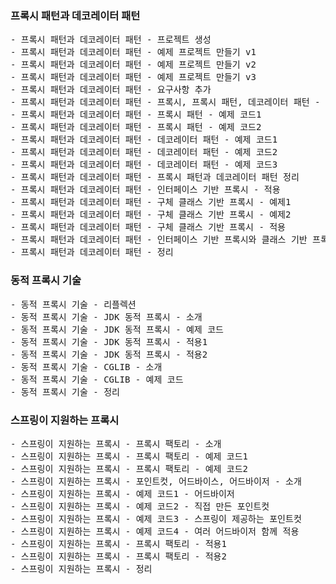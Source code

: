 ### 프록시 패턴과 데코레이터 패턴
<pre>
- 프록시 패턴과 데코레이터 패턴 - 프로젝트 생성
- 프록시 패턴과 데코레이터 패턴 - 예제 프로젝트 만들기 v1
- 프록시 패턴과 데코레이터 패턴 - 예제 프로젝트 만들기 v2
- 프록시 패턴과 데코레이터 패턴 - 예제 프로젝트 만들기 v3
- 프록시 패턴과 데코레이터 패턴 - 요구사항 추가
- 프록시 패턴과 데코레이터 패턴 - 프록시, 프록시 패턴, 데코레이터 패턴 - 소개
- 프록시 패턴과 데코레이터 패턴 - 프록시 패턴 - 예제 코드1
- 프록시 패턴과 데코레이터 패턴 - 프록시 패턴 - 예제 코드2
- 프록시 패턴과 데코레이터 패턴 - 데코레이터 패턴 - 예제 코드1
- 프록시 패턴과 데코레이터 패턴 - 데코레이터 패턴 - 예제 코드2
- 프록시 패턴과 데코레이터 패턴 - 데코레이터 패턴 - 예제 코드3
- 프록시 패턴과 데코레이터 패턴 - 프록시 패턴과 데코레이터 패턴 정리
- 프록시 패턴과 데코레이터 패턴 - 인터페이스 기반 프록시 - 적용
- 프록시 패턴과 데코레이터 패턴 - 구체 클래스 기반 프록시 - 예제1
- 프록시 패턴과 데코레이터 패턴 - 구체 클래스 기반 프록시 - 예제2
- 프록시 패턴과 데코레이터 패턴 - 구체 클래스 기반 프록시 - 적용
- 프록시 패턴과 데코레이터 패턴 - 인터페이스 기반 프록시와 클래스 기반 프록시
- 프록시 패턴과 데코레이터 패턴 - 정리
</pre>

### 동적 프록시 기술
<pre>
- 동적 프록시 기술 - 리플렉션
- 동적 프록시 기술 - JDK 동적 프록시 - 소개
- 동적 프록시 기술 - JDK 동적 프록시 - 예제 코드
- 동적 프록시 기술 - JDK 동적 프록시 - 적용1
- 동적 프록시 기술 - JDK 동적 프록시 - 적용2
- 동적 프록시 기술 - CGLIB - 소개
- 동적 프록시 기술 - CGLIB - 예제 코드
- 동적 프록시 기술 - 정리
</pre>

### 스프링이 지원하는 프록시
<pre>
- 스프링이 지원하는 프록시 - 프록시 팩토리 - 소개
- 스프링이 지원하는 프록시 - 프록시 팩토리 - 예제 코드1
- 스프링이 지원하는 프록시 - 프록시 팩토리 - 예제 코드2
- 스프링이 지원하는 프록시 - 포인트컷, 어드바이스, 어드바이저 - 소개
- 스프링이 지원하는 프록시 - 예제 코드1 - 어드바이저
- 스프링이 지원하는 프록시 - 예제 코드2 - 직접 만든 포인트컷
- 스프링이 지원하는 프록시 - 예제 코드3 - 스프링이 제공하는 포인트컷
- 스프링이 지원하는 프록시 - 예제 코드4 - 여러 어드바이저 함께 적용
- 스프링이 지원하는 프록시 - 프록시 팩토리 - 적용1
- 스프링이 지원하는 프록시 - 프록시 팩토리 - 적용2
- 스프링이 지원하는 프록시 - 정리
</pre>
